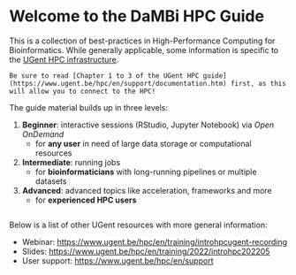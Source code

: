 # Welcome to the DaMBi HPC Guide

This is a collection of best-practices in High-Performance Computing for Bioinformatics. While generally applicable, some information is specific to the [UGent HPC infrastructure](https://www.ugent.be/hpc/en/infrastructure).

```{important}
Be sure to read [Chapter 1 to 3 of the UGent HPC guide](https://www.ugent.be/hpc/en/support/documentation.htm) first, as this will allow you to connect to the HPC!
```

The guide material builds up in three levels:

1. **Beginner**: interactive sessions (RStudio, Jupyter Notebook) via *Open OnDemand*
    - for **any user** in need of large data storage or computational resources 
2. **Intermediate**: running jobs 
    - for **bioinformaticians** with long-running pipelines or multiple datasets
3. **Advanced**: advanced topics like acceleration, frameworks and more
    - for **experienced HPC users**

```{tableofcontents}
```

Below is a list of other UGent resources with more general information:
- Webinar: https://www.ugent.be/hpc/en/training/introhpcugent-recording
- Slides: https://www.ugent.be/hpc/en/training/2022/introhpc202205
- User support: https://www.ugent.be/hpc/en/support
